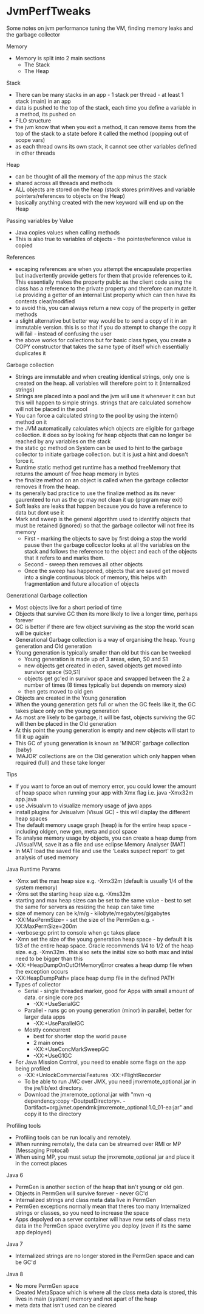 # JvmPerfTweaks
Some notes on jvm performance tuning the VM, finding memory leaks and the garbage collector

Memory
- Memory is split into 2 main sections
  - The Stack
  - The Heap

Stack
- There can be many stacks in an app - 1 stack per thread - at least 1 stack (main) in an app
- data is pushed to the top of the stack, each time you define a variable in a method, its pushed on
- FILO structure
- the jvm know that when you exit a method, it can remove items from the top of the stack to a state before it called the method (popping out of scope vars)
- as each thread owns its own stack, it cannot see other variables defined in other threads

Heap
- can be thought of all the memory of the app minus the stack
- shared across all threads and methods
- ALL objects are stored on the heap (stack stores primitives and variable pointers/references to objects on the Heap)
- basically anything created with the new keyword will end up on the Heap

Passing variables by Value
- Java copies values when calling methods
- This is also true to variables of objects - the pointer/reference value is copied

References
- escaping references are when you attempt the encapsulate properties but inadvertently provide getters for them that provide
references to it. This essentially makes the property public as the client code using the class has a reference to the private property
and therefore can mutate it. i.e providing a getter of an internal List property which can then have its contents clear/modified
- to avoid this, you can always return a new copy of the property in getter methods
- a slight alternative but better way would be to send a copy of it in an immutable version. this is so that if you do attempt
to change the copy it will fail - instead of confusing the user
- the above works for collections but for basic class types, you create a COPY constructor that takes the same type of itself which essentially duplicates it

Garbage collection
- Strings are immutable and when creating identical strings, only one is created on the heap. all variables will therefore point to it (internalized strings)
- Strings are placed into a pool and the jvm will use it whenever it can but this will happen to simple strings. strings that are calculated somehow will not be placed in the pool
- You can force a calculated string to the pool by using the intern() method on it
- the JVM automatically calculates which objects are eligible for garbage collection. it does so by looking for heap objects that can no longer be reached by any variables on the stack
- the static gc method on System can be used to hint to the garbage collector to initiate garbage collection. but it is just a hint and doesn't force it.
- Runtime static method get runtime has a method freeMemory that returns the amount of free heap memory in bytes
- the finalize method on an object is called when the garbage collector removes it from the heap.
- its generally bad practice to use the finalize method as its never gaurenteed to run as the gc may not clean it up (program may exit)
- Soft leaks are leaks that happen because you do have a reference to data but dont use it
- Mark and sweep is the general algorithm used to identitfy objects that must be retained (ignored) so that the garbage collector will not free its memory
  - First - marking the objects to save by first doing a stop the world pause then the garbage collcector looks at all the variables on the stack and follows the reference to the object and each of the objects that it refers to and marks them.
  - Second - sweep then removes all other objects
  - Once the sweep has happened, objects that are saved get moved into a single continuous block of memory, this helps with fragmentation and future allocation of objects

Generational Garbage collection
- Most objects live for a short period of time
- Objects that survive GC then its more likely to live a longer time, perhaps forever
- GC is better if there are few object surviving as the stop the world scan will be quicker
- Generational Garbage collection is a way of organising the heap. Young generation and Old generation
- Young generation is typically smaller than old but this can be tweeked
  - Young generation is made up of 3 areas, eden, S0 and S1
  - new objects get created in eden, saved objects get moved into survivor space (S0,S1)
  - objects get gc'ed in survivor space and swapped between the 2 a number of times (8 times typically but depends on memory size)
  - then gets moved to old gen
- Objects are created in the Young generation
- When the young generation gets full or when the GC feels like it, the GC takes place only on the young generation
- As most are likely to be garbage, it will be fast, objects surviving the GC will then be placed in the Old generation
- At this point the young generation is empty and new objects will start to fill it up again
- This GC of young generation is known as 'MINOR' garbage collection (baby)
- 'MAJOR' collections are on the Old generation which only happen when required (full) and these take longer


Tips
- If you want to force an out of memory error, you could lower the amount of heap space when running your app with Xmx flag i.e. java -Xmx32m app.java
- use Jvisualvm to visualize memory usage of java apps
- install plugins for Jvisualvm (Visual GC) - this will display the different heap spaces
- The default memory usage graph (heap) is for the entire heap space - including oldgen, new gen, meta and pool space
- To analyse memory usage by objects, you can create a heap dump from JVisualVM, save it as a file and use eclipse Memory Analyser (MAT)
- In MAT load the saved file and use the 'Leaks suspect report' to get analysis of used memory


Java Runtime Params
- -Xmx set the max heap size e.g. -Xmx32m (default is usually 1/4 of the system memory)
- -Xms set the starting heap size e.g. -Xms32m
- starting and max heap sizes can be set to the same value - best to set the same for servers as resizing the heap can take time
- size of memory can be k/m/g - kilobyte/megabytes/gigabytes
- -XX:MaxPermSize=<size> - set the size of the PermGen e.g. -XX:MaxPermSize=200m
- -verbose:gc print to console when gc takes place
- -Xmn set the size of the young generation heap space - by default it is 1/3 of the entire heap space. Oracle recommends 1/4 to 1/2 of the heap size. e.g. -Xmn32m . this also sets the initial size so both max and intial need to be bigger than this
- -XX:+HeapDumpOnOutOfMemoryError creates a heap dump file when the exception occurs
- -XX:HeapDumpPath=<PATH> place heap dump file in the defined PATH
- Types of collector
  - Serial - single threaded marker, good for Apps with small amount of data. or single core pcs
    - -XX:+UseSerialGC
  - Parallel - runs gc on young generation (minor) in parallel, better for larger data apps
    - -XX:+UseParallelGC
  - Mostly concurrent
    - best for shorter stop the world pause
    - 2 main ones
    - -XX:+UseConcMarkSweepGC
    - -XX:+UseG1GC
- For Java Mission Control, you need to enable some flags on the app being profiled
  - -XX:+UnlockCommercialFeatures -XX:+FlightRecorder
  - To be able to run JMC over JMX, you need jmxremote_optional.jar in the jre/lib/ext directory.
  - Download the jmxremote_optional.jar with "mvn -q dependency:copy -DoutputDirectory=. -Dartifact=org.jvnet.opendmk:jmxremote_optional:1.0_01-ea:jar" and copy it to the directory

Profiling tools
- Profiling tools can be run locally and remotely.
- When running remotely, the data can be streamed over RMI or MP (Messaging Protocal)
- When using MP, you must setup the jmxremote_optional jar and place it in the correct places




Java 6
- PermGen is another section of the heap that isn't young or old gen.
- Objects in PermGen will survive forever - never GC'd
- Internalized strings and class meta data live in PermGen
- PermGen exceptions normally mean that theres too many Internalized strings or classes, so you need to increase the space
- Apps depolyed on a server container will have new sets of class meta data in the PermGen space everytime you deploy (even if its the same app deployed)

Java 7
- Internalized strings are no longer stored in the PermGen space and can be GC'd

Java 8
- No more PermGen space
- Created MetaSpace which is where all the class meta data is stored, this lives in main (system) memory and not apart of the heap
- meta data that isn't used can be cleared
